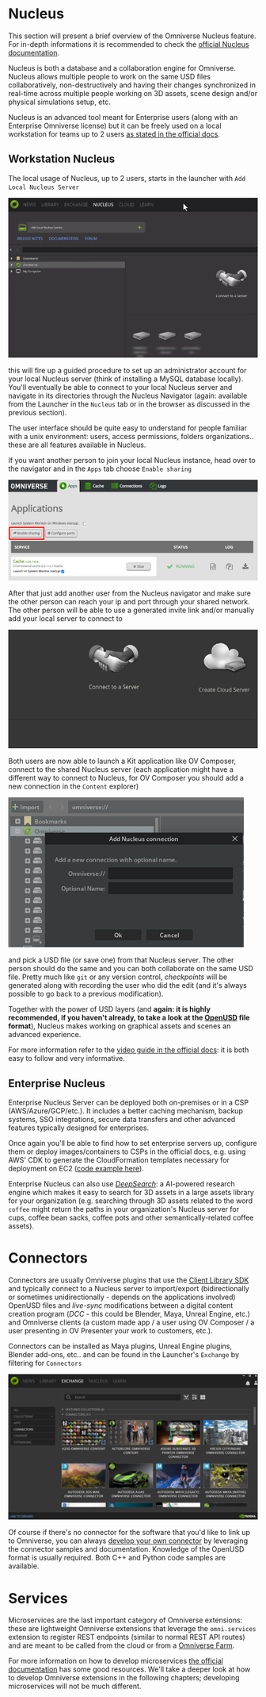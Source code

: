 # Nucleus

This section will present a brief overview of the Omniverse Nucleus feature. For in-depth informations it is recommended to check the [official Nucleus documentation](https://docs.omniverse.nvidia.com/nucleus/latest/index.html).

Nucleus is both a database and a collaboration engine for Omniverse. Nucleus allows multiple people to work on the same USD files collaboratively, non-destructively and having their changes synchronized in real-time across multiple people working on 3D assets, scene design and/or physical simulations setup, etc.

Nucleus is an advanced tool meant for Enterprise users (along with an Enterprise Omniverse license) but it can be freely used on a local workstation for teams up to 2 users [as stated in the official docs](https://docs.omniverse.nvidia.com/nucleus/latest/index.html).

## Workstation Nucleus

The local usage of Nucleus, up to 2 users, starts in the launcher with `Add Local Nucleus Server`

![](../images/chapter1/add_nucleus_service.png)

this will fire up a guided procedure to set up an administrator account for your local Nucleus server (think of installing a MySQL database locally). You'll eventually be able to connect to your local Nucleus server and navigate in its directories through the Nucleus Navigator (again: available from the Launcher in the `Nucleus` tab or in the browser as discussed in the previous section).

The user interface should be quite easy to understand for people familiar with a unix environment: users, access permissions, folders organizations.. these are all features available in Nucleus.

If you want another person to join your local Nucleus instance, head over to the navigator and in the `Apps` tab choose `Enable sharing`

![](../images/chapter1/nucleus_enable_sharing.png)

After that just add another user from the Nucleus navigator and make sure the other person can reach your ip and port through your shared network. The other person will be able to use a generated invite link and/or manually add your local server to connect to

![](../images/chapter1/nucleus_authenticate.gif)

Both users are now able to launch a Kit application like OV Composer, connect to the shared Nucleus server (each application might have a different way to connect to Nucleus, for OV Composer you should add a new connection in the `Content` explorer)

![](../images/chapter1/nucleus_in_create.png)

and pick a USD file (or save one) from that Nucleus server. The other person should do the same and you can both collaborate on the same USD file. Pretty much like `git` or any version control, _checkpoints_ will be generated along with recording the user who did the edit (and it's always possible to go back to a previous modification).

Together with the power of USD layers (and **again: it is highly recommended, if you haven't already, to take a look at the [OpenUSD](https://learnusd.github.io) file format**), Nucleus makes working on graphical assets and scenes an advanced experience.

For more information refer to the [video guide in the official docs](https://docs.omniverse.nvidia.com/nucleus/latest/index.html): it is both easy to follow and very informative.

## Enterprise Nucleus

Enterprise Nucleus Server can be deployed both on-premises or in a CSP (AWS/Azure/GCP/etc.). It includes a better caching mechanism, backup systems, SSO integrations, secure data transfers and other advanced features typically designed for enterprises.

Once again you'll be able to find how to set enterprise servers up, configure them or deploy images/containers to CSPs in the official docs, e.g. using AWS' CDK to generate the CloudFormation templates necessary for deployment on EC2 ([code example here](https://github.com/aws-samples/nvidia-omniverse-nucleus-on-amazon-ec2)).

Enterprise Nucleus can also use [_DeepSearch_](https://docs.omniverse.nvidia.com/services/latest/services/deepsearch/client/using_deepsearch_ui.html): a AI-powered research engine which makes it easy to search for 3D assets in a large assets library for your organization (e.g. searching through 3D assets related to the word `coffee` might return the paths in your organization's Nucleus server for cups, coffee bean sacks, coffee pots and other semantically-related coffee assets).

# Connectors

Connectors are usually Omniverse plugins that use the [Client Library SDK](../chapter1/kit_applications.md) and typically connect to a Nucleus server to import/export (bidirectionally or sometimes unidirectionally - depends on the applications involved) OpenUSD files and *live-sync* modifications between a digital content creation program (_DCC_ - this could be Blender, Maya, Unreal Engine, etc.) and Omniverse clients (a custom made app / a user using OV Composer / a user presenting in OV Presenter your work to customers, etc.).

Connectors can be installed as Maya plugins, Unreal Engine plugins, Blender add-ons, etc.. and can be found in the Launcher's `Exchange` by filtering for `Connectors`

![](../images/chapter1/connectors.png)

Of course if there's no connector for the software that you'd like to link up to Omniverse, you can always [develop your own connector](https://docs.omniverse.nvidia.com/connect/latest/developing-connectors.html) by leveraging the connector samples and documentation. Knowledge of the OpenUSD format is usually required. Both C++ and Python code samples are available.

# Services

Microservices are the last important category of Omniverse extensions: these are lightweight Omniverse extensions that leverage the `omni.services` extension to register REST endpoints (similar to normal REST API routes) and are meant to be called from the cloud or from a [Omniverse Farm](https://docs.omniverse.nvidia.com/farm/latest/index.html).

For more information on how to develop microservices [the official documentation](https://docs.omniverse.nvidia.com/services/latest/design/getting_started.html) has some good resources. We'll take a deeper look at how to develop Omniverse extensions in the following chapters; developing microservices will not be much different.